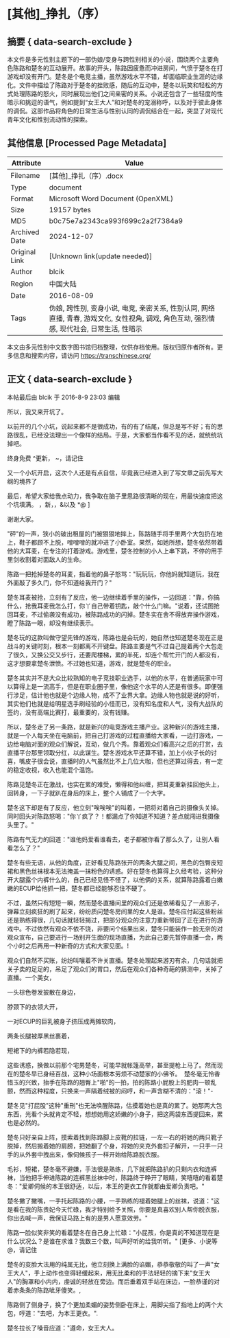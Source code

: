 # [其他]_挣扎（序）



## 摘要  { data-search-exclude }

<!-- tcd_abstract -->
本文件是多元性别主题下的一部伪娘/变身与跨性别相关的小说，围绕两个主要角色陈路和楚冬的互动展开。故事的开头，陈路因疲惫而冲进房间，气愤于楚冬在打游戏却没有开门。楚冬是个电竞主播，虽然游戏水平不错，却面临职业生涯的边缘化。文件中描绘了陈路对于楚冬的挫败感，随后的互动中，楚冬以玩笑和轻松的方式处理陈路的怒火，同时展现出他们之间亲密的关系。小说还包含了一些轻度的性暗示和挑逗的语气，例如提到“女王大人”和对楚冬的宠溺称呼，以及对于彼此身体的调侃。这部作品将角色的日常生活与性别认同的调侃结合在一起，突显了对现代青年文化和性别流动性的探索。

<!-- tcd_abstract_end -->

## 其他信息 [Processed Page Metadata]

| Attribute       | Value                                  |
|-----------------|----------------------------------------|
| Filename        | [其他]_挣扎（序）.docx                             |
| Type            | document                                 |
| Format          | Microsoft Word Document (OpenXML)                               |
| Size            | 19157 bytes                           |
| MD5             | b0c75e7a2343ca993f699c2a2f7384a9                                  |
| Archived Date   | 2024-12-07                             |
| Original Link   | [Unknown link(update needed)]                         |
| Author          | blcik                               |
| Region          | 中国大陆                               |
| Date            | 2016-08-09                                 |
| Tags            | 伪娘, 跨性别, 变身小说, 电竞, 亲密关系, 性别认同, 网络直播, 青春, 游戏文化, 女性视角, 调戏, 角色互动, 强烈情感, 现代社会, 日常生活, 性暗示                                 |

本文由多元性别中文数字图书馆归档整理，仅供存档使用。版权归原作者所有。更多信息和搜索内容，请访问 <https://transchinese.org/>


## 正文 { data-search-exclude }

<!-- tcd_main_text -->
本帖最后由 blcik 于 2016-8-9 23:03 编辑

所以，我又来开坑了。

以前开的几个小坑，说起来都不是很成功，有的有了结尾，但总是写不好；有的思路很乱，已经没法理出一个像样的结局。于是，大家都当作看不见的话，就统统坑掉吧。

终身免费 ^更新， ~，请记住

又一个小坑开启，这次个人还是有点自信，毕竟我已经进入到了写文章之前先写大纲的境界了

最后，希望大家给我点动力，我争取在脑子里思路很清晰的现在，用最快速度把这个坑填满。 ，新，，&以及 *@ ]

谢谢大家。

"砰"的一声，狭小的破出租屋的门被狠狠地摔上，陈路随手将手里两个大包扔在地上，鞋子都顾不上脱，噌噌噌的就冲进了小卧室。果然，如她所想，楚冬依然带着他的大耳麦，在专注的打着游戏。游戏里，楚冬控制的小人上串下跳，不停的用手里剑收割着对面敌人的生命。

陈路一把抢掉楚冬的耳麦，指着他的鼻子怒骂："玩玩玩，你他妈就知道玩，我在外面敲了多久门，你不知道给我开门？"

楚冬耳麦被抢，立刻有了反应，他一边继续着手里的操作，一边回道："靠，你搞什么，抢我耳麦我怎么打，你丫自己带着钥匙，敲个什么门嘛。"说着，还试图抢回耳麦，不过偷袭没有成功，被陈路成功的闪掉。楚冬实在舍不得放弃操作游戏，瞪了陈路一眼，却没有继续表示。

楚冬玩的这款叫做守望先锋的游戏，陈路也是会玩的，她自然也知道楚冬现在正是战斗的关键时刻，根本一刻都离不开键盘。陈路主要是气不过自己提着两个大包走了很久，又换公交又步行，还要爬楼梯，累的半死，却连个帮忙开门的人都没有，这才想要拿楚冬泄愤。不过她也知道，游戏，就是楚冬的职业。

楚冬其实并不是大众比较熟知的电子竞技职业选手，以他的水平，在普通玩家中可以算得上是一流高手，但是在职业圈子里，像他这个水平的人还是有很多。即便强行涉足，估计他也就是个边缘人物，成不了业界大拿。边缘人物也就是说的好听，其实他们也就是给明星选手刷经验的小怪而已，没有知名度和人气，没有大战队的签约，没有高端比赛打，最重要的，没有钱赚。

所以，楚冬走了另一条路，就是新兴的电竞游戏主播产业。这种新兴的游戏主播，就是一个人每天坐在电脑前，把自己打游戏的过程直播给大家看，一边打游戏，一边给电脑对面的观众们解说，互动，做几个秀。靠着观众们看高兴之后的打赏，去直播平台那里领取分红，以此谋生。楚冬游戏水平还算不错，加上小伙子长的讨喜，嘴皮子很会说，直播时的人气虽然比不上几位大咖，但也还算过得去，有一定的稳定收视，收入也能混个温饱。

陈路见楚冬正在激战，也实在累的难受，懒得和他纠缠，把耳麦重新挂回他头上，回转身，一下子就趴在身后的床上，整个人铺成了一个大字。

楚冬这下却是有了反应，他立刻"唉唉唉"的叫着，一把将对着自己的摄像头关掉。同时回头对陈路怒喝："你丫疯了？！都漏点了你知道不知道？差点就闯进我摄像头里了。"

陈路有气无力的回道："谁他妈爱看谁看去，老子都被你看了那么久了，让别人看看怎么了？"

楚冬有些无语，从他的角度，正好看见陈路张开的两条大腿之间，黑色的包臀皮短裙和黑色丝袜根本无法掩盖一抹粉色的诱惑。好在楚冬也算得上久经考验，这种分开大腿露个内裤什么的，自己已经见怪不怪了，以他俩的关系，就算陈路露着白嫩嫩的ECUP给他抓一把，楚冬都已经能够忍住不硬了。

不过，虽然只有短短一瞬，然而楚冬直播间里的观众们还是依稀看见了一点影子，弹幕立刻疯狂的刷了起来，纷纷质问楚冬房间里的女人是谁。楚冬应付起这些粉丝还是熟练得很，几句话就轻轻揭过，把部分观众的注意力重新带回了正在进行的游戏中。不过依然有观众不依不饶，非要问个结果出来，楚冬只能装作一脸无奈的对观众宣布，自己要进行一场别开生面的现场直播，为此自己要先暂停直播一会，两个小时之后再用一种新奇的方式和大家见面。!

观众们自然不买账，纷纷叫嚷着不许关直播。楚冬处理起来游刃有余，几句话就把关子卖的足足的，吊足了观众们的胃口，然后在观众们各种奇葩的猜测中，关掉了直播。一个美女，

一头棕色卷发披散在身边，

脖颈下的衣领大开，

一对ECUP的巨乳被身子挤压成两摊软肉，

两条长腿被厚黑丝裹着，

短裙下的内裤若隐若现，

这些诱惑，换做以前那个宅男楚冬，可能早就帐篷高举，甚至提枪上马了。然而现在的楚冬早已身经百战，这种小场面根本劳烦不动楚家的小佛爷。 
楚冬毫无怜香惜玉的兴致，抬手在陈路的翘臀上"啪"的一拍，拍的陈路小屁股上的肥肉一顿乱颤，然而这种程度，只换来一声隔着绒被的闷哼，和一声含糊不清的："滚！"-

楚冬见"打屁股"这种"重刑"也无法唤醒陈路，估摸着她也是真的累了。她那两大包东西，光看个头就肯定不轻，想想她用这娇嫩的小身子，把这两袋东西提回来，累也是必然的。

楚冬只好亲自上阵，摸索着找到陈路脚上皮靴的拉链，一左一右的将她的两只靴子脱掉，然后搬着她的肩膀，把她翻了个身，将她的夹克外套扣子解开，一只手一只手的从外套中拽出来，像伺候孩子一样开始给陈路脱衣服。

毛衫，短裙，楚冬毫不避嫌，手法很是熟练，几下就把陈路扒的只剩内衣和连裤袜，当他把手伸进陈路的连裤黑丝袜中时，陈路终于睁开了眼睛，笑嘻嘻的看着楚冬："爱卿伺候的本王很舒适，以后，本王的更衣工作就都由爱卿负责吧。"

楚冬撇了撇嘴，一手托起陈路的小腰，一手熟练的褪着她腿上的丝袜，说道："这是看在我的陈贵妃今天忙碌，我才特别给予关照，你要是真喜欢别人帮你脱衣服，你出去喊一声，我保证马路上有的是男人愿意效劳。"

陈路一脸似笑非笑的看着楚冬在自己身上忙碌："小屁孩，你是真的不知道现在是什么状况么？是谁在求谁？我数三个数，叫声好听的给我听听。" [更多、小说等@，请记住

楚冬的变脸大法用的纯属无比，他立刻换上满脸的谄媚，恭恭敬敬的叫了一声"女王大人"，手上动作也变得轻缓起来，用无比柔和的手法轻轻的摘下来"女王大人"的胸罩和小内内，虔诚的轻放在旁边。而后垂着双手站在床边，一脸恭谨的对着赤条条的陈路呲牙傻笑。,

陈路侧了侧身子，换了个更加柔媚的姿势侧卧在床上，用脚尖指了指地上的两个大包，哼道："去吧，为本王更衣。".

楚冬拉长了嗓音应道："遵命，女王大人。
<!-- tcd_main_text_end -->

